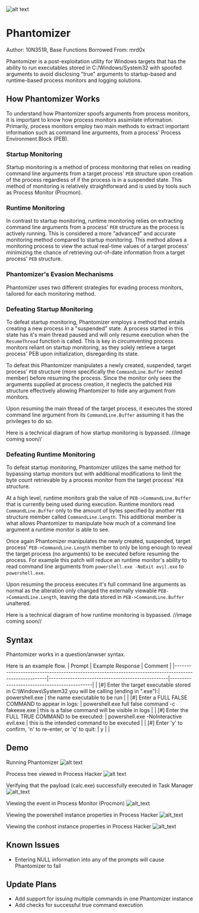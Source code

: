 ![alt text](https://github.com/10N351R/Phantomizer/blob/main/Phantomizer_logo.png)

# Phantomizer
Author: 10N351R, Base Functions Borrowed From: mrd0x

Phantomizer is a post-exploitation utility for Windows targets that has the ability to run executables stored in C:/Windows/System32 with spoofed arguments to avoid disclosing "true" arguments to startup-based and runtime-based process monitors and logging solutions.

## How Phantomizer Works
To understand how Phantomizer spoofs arguments from process monitors, it is important to know how process monitors assimilate information. Primarily, process monitors employ two main methods to extract important information such as command line arguments, from a process' Process Environment Block (PEB).

### Startup Monitoring 
Startup monitoring is a method of process monitoring that relies on reading command line arguments from a target process' `PEB` structure upon creation of the process regardless of if the process is in a suspended state. This method of monitoring is relatively straightforward and is used by tools such as Process Monitor (Procmon).

### Runtime Monitoring
In contrast to startup monitoring, runtime monitoring relies on extracting command line arguments from a process' `PEB` structure as the process is actively running. This is considered a more "advanced" and accurate monitoring method compared to startup monitoring. This method allows a monitoring process to view the actual real-time values of a target process' minimizing the chance of retrieving out-of-date information from a target process' `PEB` structure.

### Phantomizer's Evasion Mechanisms 
Phantomizer uses two different strategies for evading process monitors, tailored for each monitoring method.

### Defeating Startup Monitoring
To defeat startup monitoring, Phantomizer employs a method that entails creating a new process in a "suspended" state. A process started in this state has it's main thread paused and will only resume execution when the `ResumeThread` function is called. This is key in circumventing process monitors reliant on startup monitoring, as they solely retrieve a target process' PEB upon initialization, disregarding its state.

To defeat this Phantomizer manipulates a newly created, suspended, target process' `PEB` structure (more specifically the `CommandLine.Buffer` nested member) before resuming the process. Since the monitor only sees the arguments supplied at process creation, it neglects the patched `PEB` structure  effectively allowing Phantomizer to hide any argument from monitors.

Upon resuming the main thread of the target process, it executes the stored command line argument from its `CommandLine.Buffer` assuming it has the privileges to do so.

Here is a technical diagram of how startup monitoring is bypassed.
//image coming soon//

### Defeating Runtime Monitoring
To defeat startup monitoring, Phantomizer utilizes the same method for bypassing startup monitors but with additional modifications to limit the byte count retrievable by a process monitor from the target process' `PEB` structure. 

At a high level, runtime monitors grab the value of `PEB->CommandLine.Buffer` that is currently being used during execution. Runtime monitors read `CommandLine.Buffer` only to the amount of bytes specified by another `PEB` structure member called `CommandLine.Length`. This additional member is what allows Phantomizer to manipulate how much of a command line argument a runtime monitor is able to see. 

Once again Phantomizer manipulates the newly created, suspended, target process' `PEB->CommandLine.Length` member to only be long enough to reveal the target process (no arguments) to be executed before resuming the process. For example this patch will reduce an runtime monitor's ability to read command line arguments from `powershell.exe -NoExit evil.exe` to `powershell.exe`. 

Upon resuming the process executes it's full command line arguments as normal as the alteration only changed the externally viewable `PEB->CommandLine.Length`, leaving the data stored in `PEB->CommandLine.Buffer` unaltered.

Here is a technical diagram of how runtime monitoring is bypassed.
//image coming soon//

## Syntax
Phantomizer works in a question/anwser syntax.

Here is an example flow.
| Prompt                                                                                               | Example Response                                 | Comment                                     |
|------------------------------------------------------------------------------------------------------|--------------------------------------------------|---------------------------------------------|
| [#] Enter the target executable stored in C:\Windows\System32 you will be calling (ending in ".exe"):| powershell.exe                                   | the name executable to be run               |
| [#] Enter a FULL FALSE COMMAND to appear in logs:                                                    | powershell.exe full false command -c fakeexe.exe | this is a false command will be visible in logs       |
| [#] Enter the FULL TRUE COMMAND to be executed:                                                      | powershell.exe -NoInteractive evil.exe           | this is the intended command to be executed |
| [#] Enter 'y' to confirm, 'n' to re-enter, or 'q' to quit:                                           | y                                                |                                             |

## Demo
Running Phantomizer
![alt text](https://github.com/10N351R/Phantomizer/blob/main/Images/20240308173432.png)

Process tree viewed in Process Hacker
![alt text](https://github.com/10N351R/Phantomizer/blob/main/Images/20240308174445.png)

Verifying that the payload (calc.exe) successfully executed in Task Manager
![alt_text](https://github.com/10N351R/Phantomizer/blob/main/Images/20240308175114.png)

Viewing the event in Process Monitor (Procmon)
![alt_text](https://github.com/10N351R/Phantomizer/blob/main/Images/20240308173715.png)

Viewing the powershell instance properties in Process Hacker
![alt_text](https://github.com/10N351R/Phantomizer/blob/main/Images/20240308173923.png)

Viewing the conhost instance properties in Process Hacker
![alt_text](https://github.com/10N351R/Phantomizer/blob/main/Images/20240308174124.png)

## Known Issues
- Entering NULL information into any of the prompts will cause Phantomizer to fail

## Update Plans
- Add support for issuing multiple commands in one Phantomizer instance
- Add checks for successful true command execution
